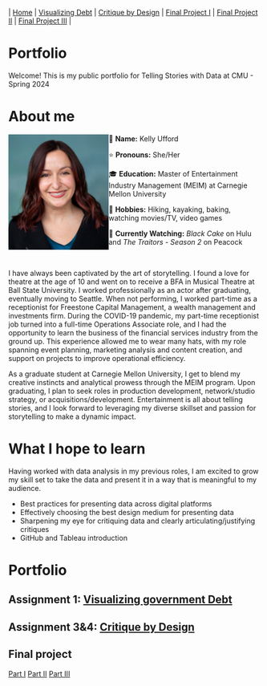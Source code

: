 | [Home](https://kcufford.github.io/portfolio/) | [Visualizing Debt](visualizing-government-debt) | [Critique by Design](critique-by-design) | [Final Project I](final-project-part-one) | [Final Project II](final-project-part-two) | [Final Project III](final-project-part-three) |

# Portfolio
Welcome! This is my public portfolio for Telling Stories with Data at CMU - Spring 2024

# About me
<img align="left" src="Kelly Ufford - Headshot2.jpg" width="200"/>
 
:wave: **Name:** Kelly Ufford

:star: **Pronouns:** She/Her

:mortar_board: **Education:** Master of Entertainment Industry Management (MEIM) at Carnegie Mellon University

:sunrise_over_mountains: **Hobbies:** Hiking, kayaking, baking, watching movies/TV, video games

:movie_camera: **Currently Watching:**  *Black Cake* on Hulu and *The Traitors - Season 2* on Peacock

<br clear="left"/>

I have always been captivated by the art of storytelling. I found a love for theatre at the age of 10 and went on to receive a BFA in Musical Theatre at Ball State University. I worked professionally as an actor after graduating, eventually moving to Seattle.  When not performing, I worked part-time as a receptionist for Freestone Capital Management, a wealth management and investments firm. During the COVID-19 pandemic, my part-time receptionist job turned into a full-time Operations Associate role, and I had the opportunity to learn the business of the financial services industry from the ground up. This experience allowed me to wear many hats, with my role spanning event planning, marketing analysis and content creation, and support on projects to improve operational efficiency.

As a graduate student at Carnegie Mellon University, I get to blend my creative instincts and analytical prowess through the MEIM program. Upon graduating, I plan to seek roles in production development, network/studio strategy, or acquisitions/development. Entertainment is all about telling stories, and I look forward to leveraging my diverse skillset and passion for storytelling to make a dynamic impact.

# What I hope to learn
Having worked with data analysis in my previous roles, I am excited to grow my skill set to take the data and present it in a way that is meaningful to my audience.

- Best practices for presenting data across digital platforms
- Effectively choosing the best design medium for presenting data
- Sharpening my eye for critiquing data and clearly articulating/justifying critiques
- GitHub and Tableau introduction

# Portfolio

## Assignment 1: [Visualizing government Debt](visualizing-government-debt)

## Assignment 3&4: [Critique by Design](critique-by-design)

## Final project
[Part I](final-project-part-one)
[Part II](final-project-part-two)
[Part III](final-project-part-three)
